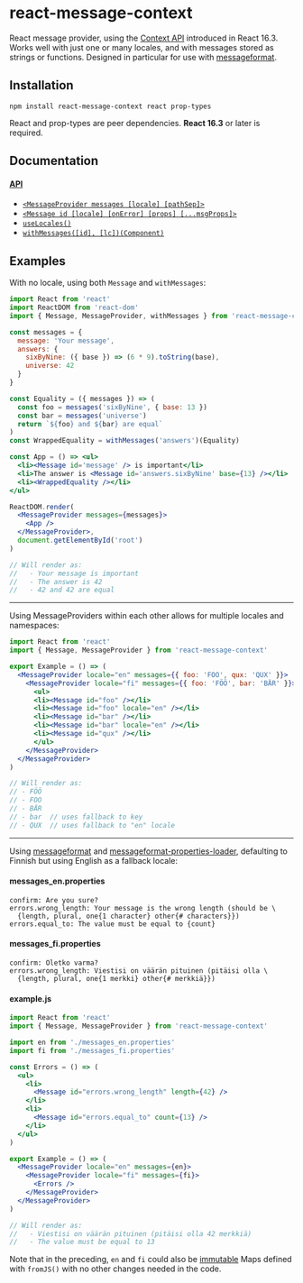 # react-message-context

React message provider, using the [Context API] introduced in React 16.3. Works
well with just one or many locales, and with messages stored as strings or
functions. Designed in particular for use with [messageformat].

[context api]: https://reactjs.org/docs/context.html
[messageformat]: https://messageformat.github.io

## Installation

```
npm install react-message-context react prop-types
```

React and prop-types are peer dependencies. **React 16.3** or later is required.

## Documentation

#### [API](API.md)

- [`<MessageProvider messages [locale] [pathSep]>`](API.md#message-provider)
- [`<Message id [locale] [onError] [props] [...msgProps]>`](API.md#message)
- [`useLocales()`](API.md#use-locales)
- [`withMessages([id], [lc])(Component)`](API.md#with-messages)

## Examples

With no locale, using both `Message` and `withMessages`:

```jsx
import React from 'react'
import ReactDOM from 'react-dom'
import { Message, MessageProvider, withMessages } from 'react-message-context'

const messages = {
  message: 'Your message',
  answers: {
    sixByNine: ({ base }) => (6 * 9).toString(base),
    universe: 42
  }
}

const Equality = ({ messages }) => (
  const foo = messages('sixByNine', { base: 13 })
  const bar = messages('universe')
  return `${foo} and ${bar} are equal`
)
const WrappedEquality = withMessages('answers')(Equality)

const App = () => <ul>
  <li><Message id='message' /> is important</li>
  <li>The answer is <Message id='answers.sixByNine' base={13} /></li>
  <li><WrappedEquality /></li>
</ul>

ReactDOM.render(
  <MessageProvider messages={messages}>
    <App />
  </MessageProvider>,
  document.getElementById('root')
)

// Will render as:
//   - Your message is important
//   - The answer is 42
//   - 42 and 42 are equal
```

---

Using MessageProviders within each other allows for multiple locales and
namespaces:

```jsx
import React from 'react'
import { Message, MessageProvider } from 'react-message-context'

export Example = () => (
  <MessageProvider locale="en" messages={{ foo: 'FOO', qux: 'QUX' }}>
    <MessageProvider locale="fi" messages={{ foo: 'FÖÖ', bar: 'BÄR' }}>
      <ul>
      <li><Message id="foo" /></li>
      <li><Message id="foo" locale="en" /></li>
      <li><Message id="bar" /></li>
      <li><Message id="bar" locale="en" /></li>
      <li><Message id="qux" /></li>
      </ul>
    </MessageProvider>
  </MessageProvider>
)

// Will render as:
// - FÖÖ
// - FOO
// - BÄR
// - bar  // uses fallback to key
// - QUX  // uses fallback to "en" locale
```

---

Using [messageformat] and [messageformat-properties-loader], defaulting to
Finnish but using English as a fallback locale:

[messageformat-properties-loader]: https://www.npmjs.com/package/messageformat-properties-loader

#### messages_en.properties

```
confirm: Are you sure?
errors.wrong_length: Your message is the wrong length (should be \
  {length, plural, one{1 character} other{# characters}})
errors.equal_to: The value must be equal to {count}
```

#### messages_fi.properties

```
confirm: Oletko varma?
errors.wrong_length: Viestisi on väärän pituinen (pitäisi olla \
  {length, plural, one{1 merkki} other{# merkkiä}})
```

#### example.js

```jsx
import React from 'react'
import { Message, MessageProvider } from 'react-message-context'

import en from './messages_en.properties'
import fi from './messages_fi.properties'

const Errors = () => (
  <ul>
    <li>
      <Message id="errors.wrong_length" length={42} />
    </li>
    <li>
      <Message id="errors.equal_to" count={13} />
    </li>
  </ul>
)

export Example = () => (
  <MessageProvider locale="en" messages={en}>
    <MessageProvider locale="fi" messages={fi}>
      <Errors />
    </MessageProvider>
  </MessageProvider>
)

// Will render as:
//   - Viestisi on väärän pituinen (pitäisi olla 42 merkkiä)
//   - The value must be equal to 13
```

Note that in the preceding, `en` and `fi` could also be [immutable] Maps defined
with `fromJS()` with no other changes needed in the code.

[immutable]: https://facebook.github.io/immutable-js/
